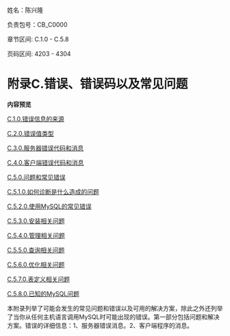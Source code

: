 姓名：陈兴隆

负责包号：CB_C0000

章节区间: C.1.0 - C.5.8

页码区间: 4203 - 4304

# 附录C.错误、错误码以及常见问题

**内容预览**

[C.1.0.错误信息的来源][c.1.0]

[C.2.0.错误值类型][c.2.0]

[C.3.0.服务器错误代码和消息][c.3.0]

[C.4.0.客户端错误代码和消息][c.4.0]

[C.5.0.问题和常见错误][c.5.0]

[C.5.1.0.如何诊断是什么造成的问题][c.5.1.0]

[C.5.2.0.使用MySQL的常见错误][c.5.2.0]

[C.5.3.0.安装相关问题][c.5.3.0]

[C.5.4.0.管理相关问题][c.5.4.0]

[C.5.5.0.查询相关问题][c.5.5.0]

[C.5.6.0.优化相关问题][c.5.6.0]

[C.5.7.0.表定义相关问题][c.5.7.0]

[C.5.8.0.已知的MySQL问题][c.5.8.0]

本附录列举了可能会发生的常见问题和错误以及可用的解决方案，除此之外还列举了当你从任何主机语言调用MySQL时可能出现的错误。第一部分包括问题和解决方案。错误的详细信息：1、服务器错误消息。2、客户端程序的消息。

[c.1.0]: ./docs/Chapter_C/C.1.0_Sources_of_Error_Information.md
[c.2.0]: ./docs/Chapter_C/C.2.0_Types_of_Error_Values.md
[c.3.0]: ./docs/Chapter_C/C.3.0_Server_Error_Codes_and_Messages.md
[c.4.0]: ./docs/Chapter_C/C.4.0_Client_Error_Codes_and_Messages.md
[c.5.0]: ./docs/Chapter_C/C.5.0_Problems_and_Common_Errors.md
[c.5.1.0]: ./docs/Chapter_C/C.5.1.0_How_to_Determine_What_Is_Causing_a_Problem.md
[c.5.2.0]: ./docs/Chapter_C/C.5.2.0_Common_Errors_When_Using_MySQL_Programs.md
[c.5.3.0]: ./docs/Chapter_C/C.5.3.0_Installation_Related_Issues.md
[c.5.4.0]: ./docs/Chapter_C/C.5.4.0_Administration_Related_Issues.md
[c.5.5.0]: ./docs/Chapter_C/C.5.5.0_Query_Related_Issues.md
[c.5.6.0]: ./docs/Chapter_C/C.5.6.0_Optimizer_Related_Issues.md
[c.5.7.0]: ./docs/Chapter_C/C.5.7.0_Table_Definition_Related_Issues.md
[c.5.8.0]: ./docs/Chapter_C/C.5.8.0_Known_Issues_in_MySQL.md
